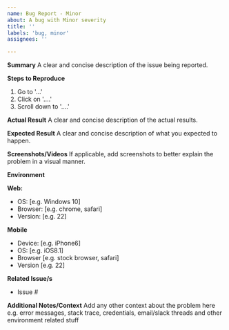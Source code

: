 ```yaml
---
name: Bug Report - Minor
about: A bug with Minor severity
title: ''
labels: 'bug, minor'
assignees: ''

---
```


**Summary**
A clear and concise description of the issue being reported.

**Steps to Reproduce**

1. Go to '...'
2. Click on '....'
3. Scroll down to '....'

**Actual Result**
A clear and concise description of the actual results.

**Expected Result**
A clear and concise description of what you expected to happen.

**Screenshots/Videos**
If applicable, add screenshots to better explain the problem in a visual manner.

**Environment**

**Web:**
- OS: [e.g. Windows 10]
- Browser: [e.g. chrome, safari]
- Version: [e.g. 22]

**Mobile**
- Device: [e.g. iPhone6]
- OS: [e.g. iOS8.1]
- Browser [e.g. stock browser, safari]
- Version [e.g. 22]

**Related Issue/s**
- Issue #<Issue Number>

**Additional Notes/Context**
Add any other context about the problem here e.g. error messages, stack trace, credentials, email/slack threads and other environment related stuff
